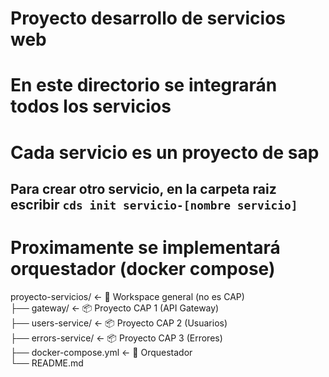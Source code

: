 # Proyecto desarrollo de servicios web

# En este directorio se integrarán todos los servicios 

# Cada servicio es un proyecto de sap
## Para crear otro servicio, en la carpeta raiz escribir ```cds init servicio-[nombre servicio]```

# Proximamente se implementará orquestador (docker compose)

proyecto-servicios/      ← 📁 Workspace general (no es CAP)<br />
 ├── gateway/            ← 📦 Proyecto CAP 1 (API Gateway)<br />
 ├── users-service/      ← 📦 Proyecto CAP 2 (Usuarios)<br />
 ├── errors-service/     ← 📦 Proyecto CAP 3 (Errores)<br />
 ├── docker-compose.yml  ← 🧰 Orquestador<br />
 └── README.md<br />